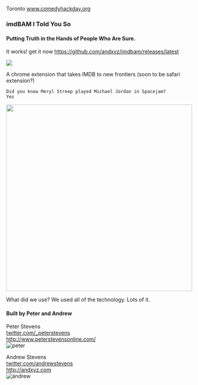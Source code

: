 Toronto www.comedyhackday.org

### imdBAM I Told You So
#### Putting Truth in the Hands of People Who Are Sure.

It works! get it now https://github.com/andxyz/imdbam/releases/latest

![](http://cl.ly/image/0h0r3y2C2D2T/Image%202015-11-15%20at%205.08.58%20PM.png)

A chrome extension that takes IMDB to new frontiers (soon to be safari extension?)

```text
Did you know Meryl Streep played Michael Jordan in Spacejam?
Yes
```

<img src="http://cl.ly/image/2k2V1B2y3r39/Image%202015-11-21%20at%201.04.51%20PM.png" style="max-width:100% !important;" width="500">

What did we use? We used all of the technology. Lots of it.

#### Built by Peter and Andrew

Peter Stevens<br>
[twitter.com/_peterstevens](https://twitter.com/_peterstevens)<br>
http://www.peterstevensonline.com/<br>
![peter](http://www.peterstevensonline.com/img/pixel-peter-bun-2015-400x.png)<br>

Andrew Stevens<br>
[twitter.com/andrewstevens](https://twitter.com/andrewstevens)<br>
http://andxyz.com<br>
![andrew](http://www.gravatar.com/avatar/f8b21b8febae9625add3d58a4557e39b?s=256)<br>
